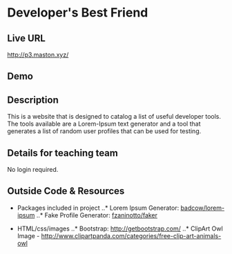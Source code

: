 # Developer's Best Friend

## Live URL
<http://p3.maston.xyz/>

## Demo


## Description
This is a website that is designed to catalog a list of useful developer tools.
The tools available are a Lorem-Ipsum text generator and a tool that generates a list of random user profiles that can be used for testing.

## Details for teaching team
No login required.

## Outside Code & Resources

* Packages included in project
..* Lorem Ipsum Generator: [badcow/lorem-ipsum](https://packagist.org/packages/badcow/lorem-ipsum)
..* Fake Profile Generator: [fzaninotto/faker](https://packagist.org/packages/fzaninotto/faker)

* HTML/css/images
..* Bootstrap: http://getbootstrap.com/
..* ClipArt Owl Image - http://www.clipartpanda.com/categories/free-clip-art-animals-owl
